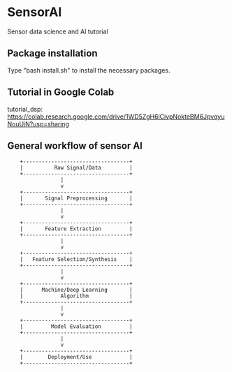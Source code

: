 # SensorAI
Sensor data science and AI tutorial

## Package installation
Type "bash install.sh" to install the necessary packages.

## Tutorial in Google Colab

tutorial_dsp: https://colab.research.google.com/drive/1WD5ZgH6lCivpNokteBM6JpvqyuNouUiN?usp=sharing

## General workflow of sensor AI

        +----------------------------------+
        |          Raw Signal/Data         |
        +----------------------------------+
                     |
                     v
        +----------------------------------+
        |       Signal Preprocessing       |
        +----------------------------------+
                     |
                     v
        +----------------------------------+
        |       Feature Extraction         |
        +----------------------------------+
                     |
                     v
        +----------------------------------+
        |   Feature Selection/Synthesis    |
        +----------------------------------+
                     |
                     v
        +----------------------------------+
        |      Machine/Deep Learning       |
        |            Algorithm             |
        +----------------------------------+
                     |
                     v
        +----------------------------------+
        |         Model Evaluation         |
        +----------------------------------+
                     |
                     v
        +----------------------------------+
        |        Deployment/Use            |
        +----------------------------------+
